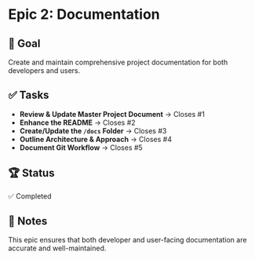 # Epic 2: Documentation

## 🎯 Goal  
Create and maintain comprehensive project documentation for both developers and users.

## ✅ Tasks  
- **Review & Update Master Project Document** → Closes #1  
- **Enhance the README** → Closes #2  
- **Create/Update the `/docs` Folder** → Closes #3  
- **Outline Architecture & Approach** → Closes #4  
- **Document Git Workflow** → Closes #5  

## 🏆 Status  
✅ Completed  

## 📝 Notes  
This epic ensures that both developer and user-facing documentation are accurate and well-maintained.